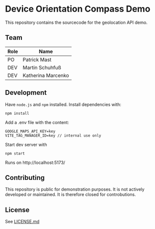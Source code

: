 # Device Orientation Compass Demo

This repository contains the sourcecode for the geolocation API demo.

## Team

| Role | Name               |
| ---- | ------------------ |
| PO   | Patrick Mast       |
| DEV  | Martin Schuhfuß    |
| DEV  | Katherina Marcenko |

## Development

Have `node.js` and `npm` installed.
Install dependencies with:

```
npm install
```

Add a .env file with the content:

```
GOOGLE_MAPS_API_KEY=key
VITE_TAG_MANAGER_ID=key // internal use only
```

Start dev server with

```
npm start
```

Runs on http://localhost:5173/

## Contributing

This repository is public for demonstration purposes. It is not actively developed or maintained. It is therefore closed for controbutions.

## License

See [LICENSE.md](LICENSE.md)
